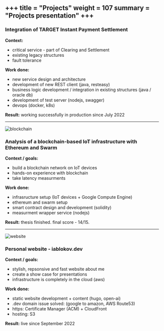 +++
title = "Projects"
weight = 107
summary = "Projects presentation"
+++
---

<h3>Integration of TARGET Instant Payment Settlement</h3>

**Context:**
- critical service - part of Clearing and Settlement 
- existing legacy structures
- fault tolerance

**Work done:**
- new service design and architecture 
- development of new REST client (java, resteasy)
- business logic development / integration in existing structures (java / oracle db) 
- development of test server (nodejs, swagger)
- devops (docker, k8s)

**Result:** working successfully in production since July 2022

---

![blockchain](/intro/images/network_design.png)

<h3>Analysis of a blockchain-based IoT infrastructure with Ethereum and Swarm</h3>

**Context / goals:**
- build a blockchain network on IoT devices
- hands-on experience with blockchain 
- take latency measurments

**Work done:**
- infrasructure setup (IoT devices + Google Compute Engine) 
- ethereum and swarm setup
- smart contract design and development (solidity)
- measurment wrapper service (nodejs)

**Result:** thesis finished. final score - 14/15.

---

![website](/pexon/images/web.jpg)

<h3>Personal website - iablokov.dev</h3>

**Context / goals:**
- stylish, repsonsive and fast website about me
- create a show case for presentations
- infrastructure is completely in the cloud (aws)

**Work done:**
- static website development + content (hugo, open-ai) 
- .dev domain issue solved: (google to amazon, AWS Route53)
- https: Certificate Manager (ACM) + CloudFront 
- hosting: S3

**Result:** live since September 2022